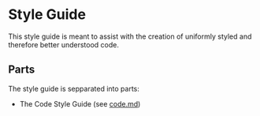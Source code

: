 # Style Guide

This style guide is meant to assist with the creation of uniformly styled and therefore better understood code.

## Parts

The style guide is sepparated into parts:

- The Code Style Guide (see [code.md](code.md))
